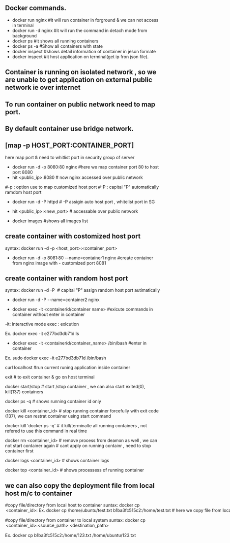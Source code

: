 ## Docker commands.

 -  docker run nginx                                   #it will run container in forground & we can not access in terminal 
  - docker run -d nginx                                #it will run the command in detach mode from background
  - docker ps                                     #it shows all running containers
  - docker ps -a                                  #Show all containers with state
  - docker inspect <container id>                 #shows detail information of container in jeson formate
  - docker inspect <container ip>                 #it host application on terminal(get ip fron json file).

## Container is running on isolated network , so we are unable to get application on external public network ie over internet 
## To run container on public network need to map port.
## By default container use bridge network.

## [map -p HOST_PORT:CONTAINER_PORT]   
here map port & need to whitlist port in security group of server

- docker run -d -p 8080:80 nginx                  #here we map container port 80 to host port 8080   
- hit <public_ip>:8080                                 # now nginx accessed over public network

 #-p : option use to map customized host port
 #-P : capital "P" automatically ramdom host port

- docker run -d -P httpd                           # -P assigin auto host port , whitelist port in SG 
- hit <public_ip>:<new_port>                            # accessable over public network 

  
 - docker images                                      #shows all images list
  
  ## create container with costomized host port
  syntax: docker run -d -p <host_port>:<container_port> <image name>
 -  docker run -d -p 8081:80 --name=container1 nginx                 #create container from nginx image with - customized port 8081

 ## create container with random host port
  syntax: docker run -d -P <image name>                               # capital "P" assign random host port autimatically
 - docker run -d -P --name=container2 nginx    

 - docker exec -it <containerid/container name> <command>        #exicute commands in container without enter in container

 -it: interactive mode
 exec : exicution 

 Ex.
 docker exec -it e277bd3db71d ls


 - docker exec -it <containerid/container_name> /bin/bash                 #enter in container

 Ex.
 sudo docker exec -it e277bd3db71d /bin/bash

 curl localhost                                 #run current runing application inside container

 exit                                           # to exit container & go on host terminal


 docker start/stop <container id>               # start /stop container , we can also start exited(0), kill(137) containers

 docker ps -q                                   # shows running container id only

 docker kill <container_id>                     # stop running container forcefully  with exit code (137), we can restrat container using start command 

docker kill 'docker ps -q'                      # it kill/terminalte all running containers , not refered to use this command in real time   

docker rm <container_id>  # remove process from deamon as well , we can not start container again  # cant apply on running containr , need to stop container first

docker logs <container_id>    # shows container logs

docker top <container_id>      # shows processess of running container

## we can also copy the deployment file from local host m/c to container

#copy file/directory from local host to container
suntax: docker cp <option><file path><container_id>:<destination path>
Ex. docker cp /home/ubuntu/test.txt b1ba3fc515c2:/home/test.txt     # here we copy file from local system to container 

#copy file/directory from  container to local system
suntax: docker cp <option> <container_id>:<source_path> <destination_path>

Ex. docker cp b1ba3fc515c2:/home/123.txt /home/ubuntu/123.txt

















  


 




